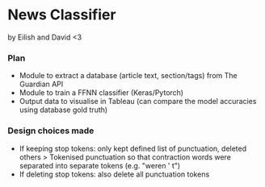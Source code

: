# News Classifier
by Eilish and David <3

### Plan
- Module to extract a database (article text, section/tags) from The Guardian API
- Module to train a FFNN classifier (Keras/Pytorch) 
- Output data to visualise in Tableau (can compare the model accuracies using database gold truth) 

### Design choices made
- If keeping stop tokens: only kept defined list of punctuation, deleted others
    \> Tokenised punctuation so that contraction words were separated into separate tokens (e.g. "weren ' t")
- If deleting stop tokens: also delete all punctuation tokens


